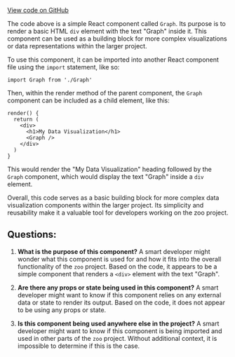 [View code on GitHub](zoo-labs/zoo/blob/master/core/src/marketplace/Graph/Graph.tsx)

The code above is a simple React component called `Graph`. Its purpose is to render a basic HTML `div` element with the text "Graph" inside it. This component can be used as a building block for more complex visualizations or data representations within the larger project.

To use this component, it can be imported into another React component file using the `import` statement, like so:

```
import Graph from './Graph'
```

Then, within the render method of the parent component, the `Graph` component can be included as a child element, like this:

```
render() {
  return (
    <div>
      <h1>My Data Visualization</h1>
      <Graph />
    </div>
  )
}
```

This would render the "My Data Visualization" heading followed by the `Graph` component, which would display the text "Graph" inside a `div` element.

Overall, this code serves as a basic building block for more complex data visualization components within the larger project. Its simplicity and reusability make it a valuable tool for developers working on the zoo project.
## Questions: 
 1. **What is the purpose of this component?** 
A smart developer might wonder what this component is used for and how it fits into the overall functionality of the `zoo` project. Based on the code, it appears to be a simple component that renders a `<div>` element with the text "Graph".

2. **Are there any props or state being used in this component?** 
A smart developer might want to know if this component relies on any external data or state to render its output. Based on the code, it does not appear to be using any props or state.

3. **Is this component being used anywhere else in the project?** 
A smart developer might want to know if this component is being imported and used in other parts of the `zoo` project. Without additional context, it is impossible to determine if this is the case.